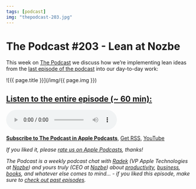 ```yaml
---
tags: [podcast]
img: "thepodcast-203.jpg"
---
```


# The Podcast #203 - Lean at Nozbe

This week on [The Podcast][p] we discuss how we’re implementing lean ideas from the [last episode of the podcast](https://sliwinski.com/thepodcast-202) into our day-to-day work:

<!--More-->

![{{ page.title }}](/img/{{ page.img }})

## [Listen to the entire episode (~ 60 min):][e]

<audio controls>
<source src="https://files.nozbe.com/podcast/203.mp3" type="audio/mpeg">
</audio>

**[Subscribe to The Podcast in Apple Podcasts][i]**, [Get RSS][rss], [YouTube][y]

*If you liked it, please [rate us on Apple Podcasts][i], thanks!*

*The Podcast is a weekly podcast chat with [Radek][r] (VP Apple Technologies at [Nozbe][n]) and yours truly (CEO at [Nozbe][n]) about [productivity](/tag/productivity), [business](/tag/business), [books](/tag/books), and whatever else comes to mind... - if you liked this episode, make sure to [check out past episodes](/tag/podcast).*

[y]: https://www.youtube.com/channel/UCkWk8xKe3pq_87io7CXBCgQ
[rss]: https://thepodcast.fm/episodes?format=RSS
[e]: https://thepodcast.fm/episodes/203

[p]: https://thepodcast.fm/
[n]: https://nozbe.com/
[r]: https://radex.io/
[i]: https://itunes.apple.com/podcast/the-podcast/id1012329770
[o]: https://ipadonly.com

[pm]: http://productivemag.com/